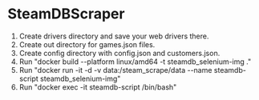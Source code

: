 # SteamDBScraper
1. Create drivers directory and save your web drivers there.
2. Create out directory for games.json files.
3. Create config directory with config.json and customers.json.
4. Run "docker build --platform linux/amd64 -t steamdb_selenium-img ."
5. Run "docker run -it -d -v data:/steam_scrape/data --name steamdb-script steamdb_selenium-img"
6. Run "docker exec -it steamdb-script /bin/bash"
